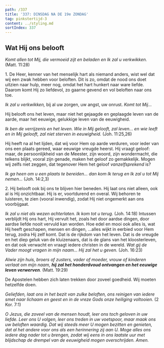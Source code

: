 ```yaml
---
path: /337
title: '337: DINSDAG NA DE 19e ZONDAG'
tag: pinkstertijd-3
content: ../styling.md
sortIndex: 337
---
```


## Wat Hij ons belooft

_Komt allen tot Mij, die vermoeid zijt en beladen en Ik zal u verkwikken._ (Matt. 11:28)

1\. De Heer, kenner van het menselijk hart als niemand anders, wist wel dat wij een zwak hebben voor beloften. Dit is zo, omdat de nood ons doet uitzien naar hulp, meer nog, omdat het hart hunkert naar ware liefde. Daarom komt Hij zo liefdevol, zo gaarne gevend en vol beloften naar ons toe.

_Ik zal u verkwikken,_ bij al uw zorgen, uw angst, uw onrust. _Komt tot Mij..._

Hij belooft ons het leven, maar niet het gejaagde en geplaagde leven van de aarde, maar het eeuwige, gelukkige leven van de eeuwigheid.

_Ik ben de verrijzenis en het leven. Wie in Mij gelooft, zal leven... en wie leeft en in Mij gelooft, zal niet sterven in eeuwigheid._ (Joh. 11:25,26)

Hij heeft na al het lijden, dat wij voor Hem op aarde verduren, voor ieder van ons een plaats gereed, waar eeuwige vreugde heerst. Hij vraagt geloof: maar, de persoonlijkheid van de Meester, zijn woord, zijn wondermacht, die telkens blijkt, vooral zijn genade, maken het geloof zo gemakkelijk. Mogen wij zelfs niet zeggen, dat tegenover Hem het geloof _vanzelfsprekend_ is?

_Ik ga heen om u een plaats te bereiden... dan kom Ik terug en Ik zal u tot Mij nemen..._ (Joh. 14:2,3)

2\. Hij belooft ook bij ons te blijven hier beneden. Hij laat ons niet alleen, ook al is Hij onzichtbaar. Hij is er, voortdurend en overal. Wij behoren te luisteren, te zien (vooral inwendig), zodat Hij niet ongemerkt aan ons voorbijgaat.

_Ik zal u niet als wezen achterlaten. Ik kom tot u terug._ (Joh. 14:18) Intussen verblijdt Hij ons hart, Hij vervult het, zoals het door aardse dingen, door aardse liefde nooit vervuld kan worden. Hoe edel en mooi ook alles is, wat Hij heeft geschapen, mensen en dingen, ...alles wijkt in eerbied voor Hem terug, zodra Hij zelf komt. Dat is de rijkdom van het leven. Dat is de vreugde en het diep geluk van de kluizenaars, dat is de glans van het kloosterleven, en dat ook verwacht en vraagt iedere christen in de wereld. _Wat gij de Vader moogt vragen in mijn naam... Hij zal het u geven._ (Joh. 16:23)

_Alwie zijn huis, broers of zusters, vader of moeder, vrouw of kinderen verlaat om mijn naam, __hij zal het honderdvoud ontvangen en het eeuwige leven verwerven__._ (Matt. 19:29)

De Apostelen hebben zich laten trekken door zoveel goedheid. Wij moeten hetzelfde doen.

_Geliefden, laat ons in het bezit van zulke beloften, ons reinigen van iedere smet naar lichaam en geest en in de vreze Gods onze heiliging voltooien._ (2 Kor. 7:1)

_O Jezus, die zoveel van de mensen houdt, leer ons toch geloven in uw liefde. Leer ons U volgen, leer ons treden in uw voetspoor, maar maak ons uw beloften waardig. Dat wij steeds meer U mogen bezitten en genieten, dat al het andere voor ons als een herinnering zij aan U. Moge alles ons iedere dag nader tot u brengen, zodat wij eens in ons laatste uur met blijdschap de drempel van de eeuwigheid mogen overschrijden. Amen._
